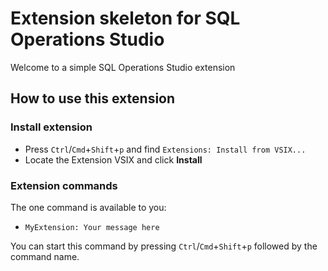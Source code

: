 # Extension skeleton for SQL Operations Studio

Welcome to a simple SQL Operations Studio extension

## How to use this extension

### Install extension

* Press `Ctrl`/`Cmd`+`Shift`+`p` and find `Extensions: Install from VSIX...`
* Locate the Extension VSIX and click **Install**

### Extension commands

The one command is available to you:

* `MyExtension: Your message here`

You can start this command by pressing `Ctrl`/`Cmd`+`Shift`+`p` followed by the command name.